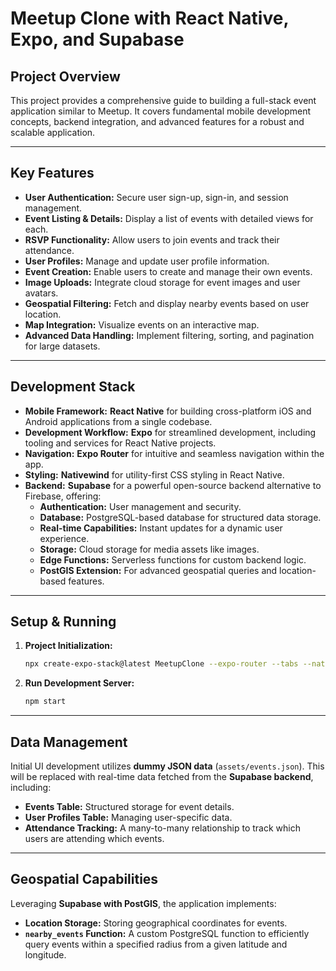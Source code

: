 # Meetup Clone with React Native, Expo, and Supabase

## Project Overview

This project provides a comprehensive guide to building a full-stack event application similar to Meetup. It covers fundamental mobile development concepts, backend integration, and advanced features for a robust and scalable application.

---

## Key Features

* **User Authentication:** Secure user sign-up, sign-in, and session management.
* **Event Listing & Details:** Display a list of events with detailed views for each.
* **RSVP Functionality:** Allow users to join events and track their attendance.
* **User Profiles:** Manage and update user profile information.
* **Event Creation:** Enable users to create and manage their own events.
* **Image Uploads:** Integrate cloud storage for event images and user avatars.
* **Geospatial Filtering:** Fetch and display nearby events based on user location.
* **Map Integration:** Visualize events on an interactive map.
* **Advanced Data Handling:** Implement filtering, sorting, and pagination for large datasets.

---

## Development Stack

* **Mobile Framework:** **React Native** for building cross-platform iOS and Android applications from a single codebase.
* **Development Workflow:** **Expo** for streamlined development, including tooling and services for React Native projects.
* **Navigation:** **Expo Router** for intuitive and seamless navigation within the app.
* **Styling:** **Nativewind** for utility-first CSS styling in React Native.
* **Backend:** **Supabase** for a powerful open-source backend alternative to Firebase, offering:
    * **Authentication:** User management and security.
    * **Database:** PostgreSQL-based database for structured data storage.
    * **Real-time Capabilities:** Instant updates for a dynamic user experience.
    * **Storage:** Cloud storage for media assets like images.
    * **Edge Functions:** Serverless functions for custom backend logic.
    * **PostGIS Extension:** For advanced geospatial queries and location-based features.

---

## Setup & Running

1.  **Project Initialization:**
    ```bash
    npx create-expo-stack@latest MeetupClone --expo-router --tabs --nativewind --supabase
    ```
2.  **Run Development Server:**
    ```bash
    npm start
    ```

---

## Data Management

Initial UI development utilizes **dummy JSON data** (`assets/events.json`). This will be replaced with real-time data fetched from the **Supabase backend**, including:

* **Events Table:** Structured storage for event details.
* **User Profiles Table:** Managing user-specific data.
* **Attendance Tracking:** A many-to-many relationship to track which users are attending which events.

---

## Geospatial Capabilities

Leveraging **Supabase with PostGIS**, the application implements:

* **Location Storage:** Storing geographical coordinates for events.
* **`nearby_events` Function:** A custom PostgreSQL function to efficiently query events within a specified radius from a given latitude and longitude.

```sql

